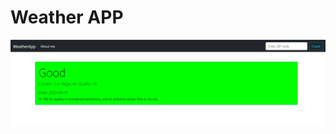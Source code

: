 # Weather APP
![Image of Yaktocat](https://github.com/HridoyAlam/weather_app/blob/master/img/1.png)

